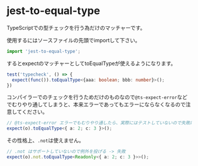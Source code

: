 # jest-to-equal-type

TypeScriptでの型チェックを行う為だけのマッチャーです。

使用するにはソースファイルの先頭でimportして下さい。

```ts
import 'jest-to-equal-type';
```

するとexpectのマッチャーとしてtoEqualTypeが使えるようになります。

```ts
test('typecheck', () => {
  expect(func()).toEqualType<{aaa: boolean; bbb: number}>();
})
```

コンパイラーでのチェックを行うためだけのものなので`@ts-expect-error`などでむりやり通してしまうと、本来エラーであってもエラーにならなくなるので注意してください。

```ts
// @ts-expect-error エラーでもむりやり通したら、実際にはテストしていないので失敗にはならない
expect(o).toEqualType<{ a: 2; c: 3 }>();
```

その性格上、`.not`は使えません。

```ts
// .not はサポートしていないので例外を投げる -> 失敗
expect(o).not.toEqualType<Readonly<{ a: 2; c: 3 }>>();
```
